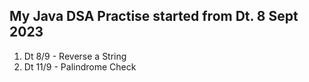 ## My Java DSA Practise started from Dt. 8 Sept 2023


1) Dt 8/9 - Reverse a String
2) Dt 11/9 - Palindrome Check